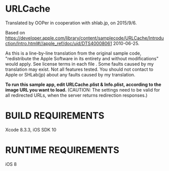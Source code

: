 # URLCache

Translated by OOPer in cooperation with shlab.jp, on 2015/9/6.

Based on
<https://developer.apple.com/library/content/samplecode/URLCache/Introduction/Intro.html#//apple_ref/doc/uid/DTS40008061>
2010-06-25.

As this is a line-by-line translation from the original sample code, "redistribute the Apple Software in its entirety and without modifications" would apply. See license terms in each file .
Some faults caused by my translation may exist. Not all features tested.
You should not contact to Apple or SHLab(jp) about any faults caused by my translation.

**To run this sample app, edit URLCache.plist & Info.plist, according to the image URL you want to load.**
(CAUTION: The settings need to be valid for all redirected URLs, when the server returns redirection responses.)


BUILD REQUIREMENTS
==================

Xcode 8.3.3, iOS SDK 10


RUNTIME REQUIREMENTS
====================

iOS 8
